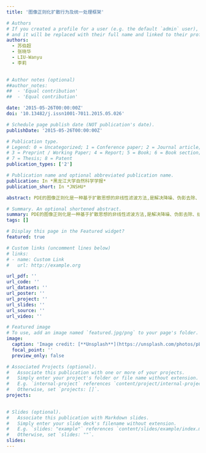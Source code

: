 ```yaml
---
title: '图像正则化扩散行为及统一处理框架'

# Authors
# If you created a profile for a user (e.g. the default `admin` user), write the username (folder name) here
# and it will be replaced with their full name and linked to their profile.
authors:
  - 苏伯超
  - 张晓华
  - LIU-Wanyu
  - 李莉 
  

# Author notes (optional)
##author_notes:
##  - 'Equal contribution'
##  - 'Equal contribution'

date: '2015-05-26T00:00:00Z'
doi: '10.13482/j.issn1001-7011.2015.05.026'

# Schedule page publish date (NOT publication's date).
publishDate: '2015-05-26T00:00:00Z'

# Publication type.
# Legend: 0 = Uncategorized; 1 = Conference paper; 2 = Journal article;
# 3 = Preprint / Working Paper; 4 = Report; 5 = Book; 6 = Book section;
# 7 = Thesis; 8 = Patent
publication_types: ['2']

# Publication name and optional abbreviated publication name.
publication: In *黑龙江大学自然科学学报*
publication_short: In *JNSHU*

abstract: PDE的图像正则化是一种基于扩散思想的非线性滤波方法,是解决降噪、伪影去除、结构增强等底层视觉问题的最有效方法之一,目前针对此类算法的统一分析框架还较为少见.基于3种典型PDE正则化算法的扩散行为,提出了一种基于扩散张量的图像正则化算法分析框架,对于此类算法的分析、开发和拓展具有重要意义,最后通过实验验证了框架的有效性.

# Summary. An optional shortened abstract.
summary: PDE的图像正则化是一种基于扩散思想的非线性滤波方法,是解决降噪、伪影去除、结构增强等底层视觉问题的最有效方法之一,目前针对此类算法的统一分析框架还较为少见.
tags: []

# Display this page in the Featured widget?
featured: true

# Custom links (uncomment lines below)
# links:
# - name: Custom Link
#   url: http://example.org

url_pdf: ''
url_code: ''
url_dataset: ''
url_poster: ''
url_project: ''
url_slides: ''
url_source: ''
url_video: ''

# Featured image
# To use, add an image named `featured.jpg/png` to your page's folder.
image:
  caption: 'Image credit: [**Unsplash**](https://unsplash.com/photos/pLCdAaMFLTE)'
  focal_point: ''
  preview_only: false

# Associated Projects (optional).
#   Associate this publication with one or more of your projects.
#   Simply enter your project's folder or file name without extension.
#   E.g. `internal-project` references `content/project/internal-project/index.md`.
#   Otherwise, set `projects: []`.
projects:
 

# Slides (optional).
#   Associate this publication with Markdown slides.
#   Simply enter your slide deck's filename without extension.
#   E.g. `slides: "example"` references `content/slides/example/index.md`.
#   Otherwise, set `slides: ""`.
slides: 
---
```

<div style='display: none'>
{{% callout note %}}
Click the _Cite_ button above to demo the feature to enable visitors to import publication metadata into their reference management software.
{{% /callout %}}

{{% callout note %}}
Create your slides in Markdown - click the _Slides_ button to check out the example.
{{% /callout %}}

Supplementary notes can be added here, including [code, math, and images](https://wowchemy.com/docs/writing-markdown-latex/).
<div style='display: none'>